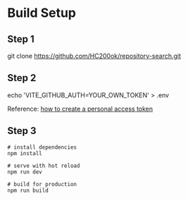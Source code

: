 # Build Setup

## Step 1
git clone https://github.com/HC200ok/repository-search.git

## Step 2
echo 'VITE_GITHUB_AUTH=YOUR_OWN_TOKEN' > .env 

Reference: [how to create a personal access token](https://docs.github.com/en/authentication/keeping-your-account-and-data-secure/creating-a-personal-access-token)

## Step 3
```
# install dependencies
npm install

# serve with hot reload
npm run dev

# build for production
npm run build
```